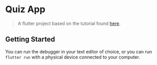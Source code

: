 # Quiz App

> A flutter project based on the tutorial found [here](https://www.youtube.com/watch?v=jBBl1tYkUnE).

## Getting Started

You can run the debugger in your text editor of choice, or you can run `flutter run` with a physical device connected to your computer.